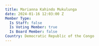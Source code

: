 ```yaml
---
title: Marianna Kahindo Mukulunga
date: 2024-01-16 12:03:00 Z
Member Type:
  Is Staff: false
  Is Voting Member: true
  Is Board Member: false
Country: Democratic Republic of the Congo
---
```


